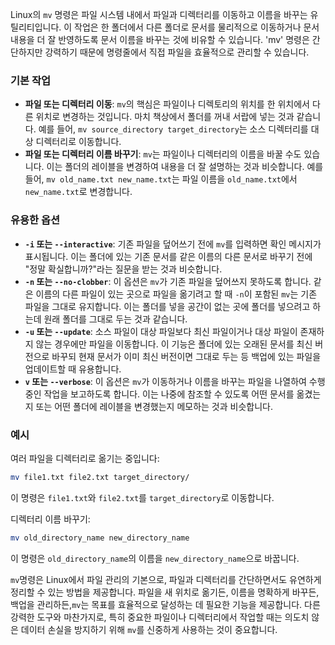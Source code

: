 Linux의 `mv` 명령은 파일 시스템 내에서 파일과 디렉터리를 이동하고 이름을 바꾸는 유틸리티입니다. 이 작업은 한 폴더에서 다른 폴더로 문서를 물리적으로 이동하거나 문서 내용을 더 잘 반영하도록 문서 이름을 바꾸는 것에 비유할 수 있습니다. 'mv' 명령은 간단하지만 강력하기 때문에 명령줄에서 직접 파일을 효율적으로 관리할 수 있습니다.

### 기본 작업

- **파일 또는 디렉터리 이동**: `mv`의 핵심은 파일이나 디렉토리의 위치를 한 위치에서 다른 위치로 변경하는 것입니다. 마치 책상에서 폴더를 꺼내 서랍에 넣는 것과 같습니다. 예를 들어, `mv source_directory target_directory`는 소스 디렉터리를 대상 디렉터리로 이동합니다.
- **파일 또는 디렉터리 이름 바꾸기**: `mv`는 파일이나 디렉터리의 이름을 바꿀 수도 있습니다. 이는 폴더의 레이블을 변경하여 내용을 더 잘 설명하는 것과 비슷합니다. 예를 들어, `mv old_name.txt new_name.txt`는 파일 이름을 `old_name.txt`에서 `new_name.txt`로 변경합니다.

### 유용한 옵션

- **`-i` 또는 `--interactive`**: 기존 파일을 덮어쓰기 전에 `mv`를 입력하면 확인 메시지가 표시됩니다. 이는 폴더에 있는 기존 문서를 같은 이름의 다른 문서로 바꾸기 전에 "정말 확실합니까?"라는 질문을 받는 것과 비슷합니다.
- **`-n` 또는 `--no-clobber`**: 이 옵션은 `mv`가 기존 파일을 덮어쓰지 못하도록 합니다. 같은 이름의 다른 파일이 있는 곳으로 파일을 옮기려고 할 때 `-n`이 포함된 `mv`는 기존 파일을 그대로 유지합니다. 이는 폴더를 넣을 공간이 없는 곳에 폴더를 넣으려고 하는데 원래 폴더를 그대로 두는 것과 같습니다.
- **`-u` 또는 `--update`**: 소스 파일이 대상 파일보다 최신 파일이거나 대상 파일이 존재하지 않는 경우에만 파일을 이동합니다. 이 기능은 폴더에 있는 오래된 문서를 최신 버전으로 바꾸되 현재 문서가 이미 최신 버전이면 그대로 두는 등 백업에 있는 파일을 업데이트할 때 유용합니다.
- **`v` 또는 `--verbose`**: 이 옵션은 `mv`가 이동하거나 이름을 바꾸는 파일을 나열하여 수행 중인 작업을 보고하도록 합니다. 이는 나중에 참조할 수 있도록 어떤 문서를 옮겼는지 또는 어떤 폴더에 레이블을 변경했는지 메모하는 것과 비슷합니다.

### 예시

여러 파일을 디렉터리로 옮기는 중입니다:

```sh
mv file1.txt file2.txt target_directory/
```

이 명령은 `file1.txt`와 `file2.txt`를 `target_directory`로 이동합니다.

디렉터리 이름 바꾸기:

```sh
mv old_directory_name new_directory_name
```

이 명령은 `old_directory_name`의 이름을 `new_directory_name`으로 바꿉니다.

`mv`명령은 Linux에서 파일 관리의 기본으로, 파일과 디렉터리를 간단하면서도 유연하게 정리할 수 있는 방법을 제공합니다. 파일을 새 위치로 옮기든, 이름을 명확하게 바꾸든, 백업을 관리하든,`mv`는 목표를 효율적으로 달성하는 데 필요한 기능을 제공합니다. 다른 강력한 도구와 마찬가지로, 특히 중요한 파일이나 디렉터리에서 작업할 때는 의도치 않은 데이터 손실을 방지하기 위해 `mv`를 신중하게 사용하는 것이 중요합니다.
